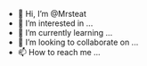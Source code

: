- 👋 Hi, I’m @Mrsteat
- 👀 I’m interested in ...
- 🌱 I’m currently learning ...
- 💞️ I’m looking to collaborate on ...
- 📫 How to reach me ...

<!---
Mrsteat/Mrsteat is a ✨ special ✨ repository because its `README.md` (this file) appears on your GitHub profile.
You can click the Preview link to take a look at your changes.
--->
